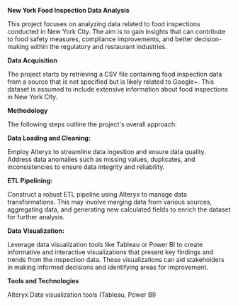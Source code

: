 **New York Food Inspection Data Analysis**



This project focuses on analyzing data related to food inspections conducted in New York City. The aim is to gain insights that can contribute to food safety measures, compliance improvements, and better decision-making within the regulatory and restaurant industries.


**Data Acquisition**


The project starts by retrieving a CSV file containing food inspection data from a source that is not specified but is likely related to Google+. This dataset is assumed to include extensive information about food inspections in New York City.


**Methodology**


The following steps outline the project's overall approach:


**Data Loading and Cleaning:**

Employ Alteryx to streamline data ingestion and ensure data quality.
Address data anomalies such as missing values, duplicates, and inconsistencies to ensure data integrity and reliability.


**ETL Pipelining:**

Construct a robust ETL pipeline using Alteryx to manage data transformations.
This may involve merging data from various sources, aggregating data, and generating new calculated fields to enrich the dataset for further analysis.


**Data Visualization:**

Leverage data visualization tools like Tableau or Power BI to create informative and interactive visualizations that present key findings and trends from the inspection data.
These visualizations can aid stakeholders in making informed decisions and identifying areas for improvement.


**Tools and Technologies**

Alteryx
Data visualization tools (Tableau, Power BI)


